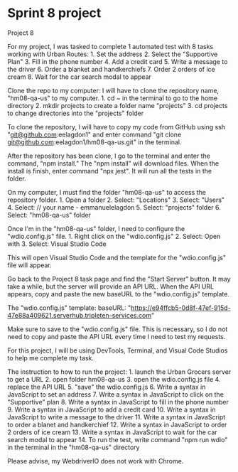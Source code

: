 # Sprint 8 project

Project 8

For my project, I was tasked to complete 1 automated test with 8 tasks working with Urban Routes:
    1. Set the address
    2. Select the "Supportive Plan"
    3. Fill in the phone number
    4. Add a credit card
    5. Write a message to the driver
    6. Order a blanket and handkerchiefs
    7. Order 2 orders of ice cream
    8. Wait for the car search modal to appear
    
Clone the repo to my computer:
    I will have to clone the repository name, "hm08-qa-us" to my computer.
        1. cd ~ in the terminal to go to the home directory
        2. mkdir projects to create a folder name "projects"
        3. cd projects to change directories into the "projects" folder

To clone the repository, I will have to copy my code from GitHub using ssh "git@github.com:eelagdon1" and enter command "git clone git@github.com:eelagdon1/hm08-qa-us.git" in the terminal.

After the repository has been clone, I go to the terminal and enter the command, "npm install."
The "npm install" will download files.
When the install is finish, enter command "npx jest".  It will run all the tests in the folder.

On my computer, I must find the folder "hm08-qa-us" to access the repository folder.
    1. Open a folder
    2. Select: "Locations"
    3. Select: "Users"
    4. Select: // your name - emmanuelelagdon
    5. Select: "projects" folder
    6. Select: "hm08-qa-us" folder

Once I'm in the "hm08-qa-us" folder, I need to configure the "wdio.config.js" file.
    1. Right click on the "wdio.config.js"
    2. Select: Open with
    3. Select: Visual Studio Code

This will open Visual Studio Code and the template for the "wdio.config.js" file will appear.

Go back to the Project 8 task page and find the "Start Server" button.  It may take a while, but the server will provide an API URL.
When the API URL appears, copy and paste the new  baseURL to the "wdio.config.js" template.

The "wdio.config.js" template:
baseURL: "https://e94ffcb5-0d8f-47ef-915d-47e88a409621.serverhub.tripleten-services.com"

Make sure to save to the "wdio.config.js" file.  This is necessary, so I do not need to copy and paste the API URL every time I need to test my requests.

For this project, I will be using DevTools, Terminal, and Visual Code Studios to help me complete my task.

The instruction to how to run the project:
    1. launch the Urban Grocers server to get a URL
    2. open folder hm08-qa-us
    3. open the wdio.config.js file
    4. replace the API URL
    5. "save" the wdio.config.js
    6. Write a syntax in JavaScript to set an address
    7. Write a syntax in JavaScript to click on the "Supportive" plan
    8. Write a syntax in JavaScript to fill in the phone number
    9. Write a syntax in JavaScript to add a credit card
    10. Write a syntax in JavaScript to write a message to the driver
    11. Write a syntax in JavaScript to order a blanet and handkerchief
    12. Write a syntax in JavaScript to order 2 orders of ice cream
    13. Write a syntax in JavaScript to wait for the car search modal to appear
    14. To run the test, write command "npm run wdio" in the terminal in the "hm08-qa-us" directory

Please advise, my WebdriverIO does not work with Chrome.